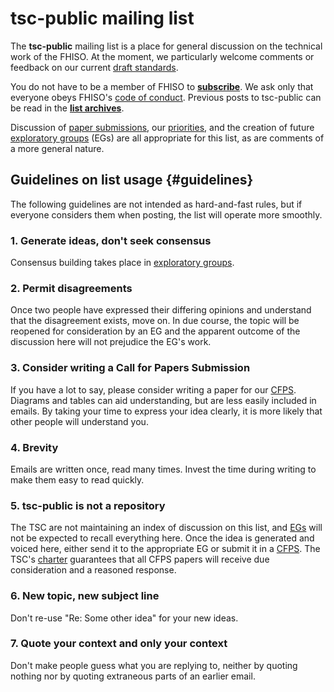 tsc-public mailing list
=======================

The **tsc-public** mailing list is a place for general discussion on the
technical work of the FHISO.   At the moment, we particularly welcome 
comments or feedback on our current [draft standards](/drafts).

You do not have to be a member of FHISO to
[**subscribe**](http://fhiso.org/mailman/listinfo/tsc-public_fhiso.org).  We
ask only that everyone obeys FHISO's [code of
conduct](http://fhiso.org/aboutfhiso/code-of-conduct/).
Previous posts to tsc-public can be read in the [**list
archives**](http://fhiso.org/pipermail/tsc-public_fhiso.org/).

Discussion of [paper submissions](cfps/papers), our
[priorities](/priorities), and the creation of future [exploratory
groups](egs) (EGs) are all appropriate for this list, as are comments of
a more general nature.  


Guidelines on list usage 	{#guidelines}
------------------------

The following guidelines are not intended as hard-and-fast rules, but if
everyone considers them when posting, the list will operate more
smoothly.

### 1. Generate ideas, don't seek consensus

Consensus building takes place in [exploratory groups](egs).

### 2. Permit disagreements

Once two people have expressed their differing opinions and understand
that the disagreement exists, move on. In due course, the topic will be
reopened for consideration by an EG and the apparent outcome of the
discussion here will not prejudice the EG's work.

### 3. Consider writing a Call for Papers Submission

If you have a lot to say, please consider writing a paper for our 
[CFPS](cfps).  Diagrams and tables can aid understanding, but are less easily
included in emails.  By taking your time to express your idea clearly, it is
more likely that other people will understand you.

### 4. Brevity

Emails are written once, read many times.  Invest the time during
writing to make them easy to read quickly.

### 5. tsc-public is not a repository

The TSC are not maintaining an index of discussion on this list, and 
[EGs](egs) will not be expected to recall everything here.
Once the idea is generated and voiced here, either send it to the
appropriate EG or submit it in a [CFPS](cfps).  The TSC's [charter](charter)
guarantees that all CFPS papers will receive due consideration and a reasoned
response.

### 6. New topic, new subject line

Don't re-use "Re: Some other idea" for your new ideas.

### 7. Quote your context and only your context

Don't make people guess what you are replying to, neither by quoting
nothing nor by quoting extraneous parts of an earlier email.

